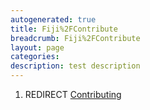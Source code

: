 ```yaml
---
autogenerated: true
title: Fiji%2FContribute
breadcrumb: Fiji%2FContribute
layout: page
categories: 
description: test description
---
```


1.  REDIRECT [Contributing](Contributing "wikilink")
